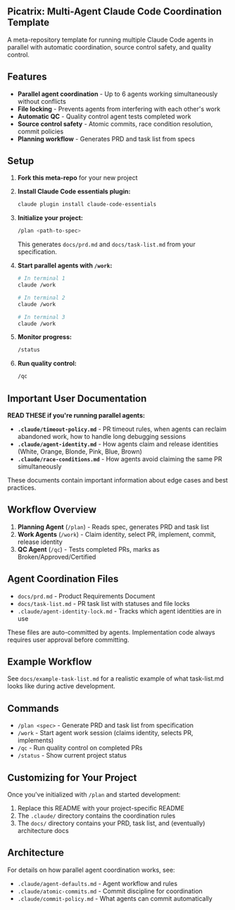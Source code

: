 ## Picatrix: Multi-Agent Claude Code Coordination Template

A meta-repository template for running multiple Claude Code agents in parallel with automatic coordination, source control safety, and quality control.

## Features

- **Parallel agent coordination** - Up to 6 agents working simultaneously without conflicts
- **File locking** - Prevents agents from interfering with each other's work
- **Automatic QC** - Quality control agent tests completed work
- **Source control safety** - Atomic commits, race condition resolution, commit policies
- **Planning workflow** - Generates PRD and task list from specs

## Setup

1. **Fork this meta-repo** for your new project
2. **Install Claude Code essentials plugin:**
   ```bash
   claude plugin install claude-code-essentials
   ```
3. **Initialize your project:**
   ```bash
   /plan <path-to-spec>
   ```
   This generates `docs/prd.md` and `docs/task-list.md` from your specification.

4. **Start parallel agents with `/work`:**
   ```bash
   # In terminal 1
   claude /work

   # In terminal 2
   claude /work

   # In terminal 3
   claude /work
   ```

5. **Monitor progress:**
   ```bash
   /status
   ```

6. **Run quality control:**
   ```bash
   /qc
   ```

## Important User Documentation

**READ THESE if you're running parallel agents:**

- **`.claude/timeout-policy.md`** - PR timeout rules, when agents can reclaim abandoned work, how to handle long debugging sessions
- **`.claude/agent-identity.md`** - How agents claim and release identities (White, Orange, Blonde, Pink, Blue, Brown)
- **`.claude/race-conditions.md`** - How agents avoid claiming the same PR simultaneously

These documents contain important information about edge cases and best practices.

## Workflow Overview

1. **Planning Agent** (`/plan`) - Reads spec, generates PRD and task list
2. **Work Agents** (`/work`) - Claim identity, select PR, implement, commit, release identity
3. **QC Agent** (`/qc`) - Tests completed PRs, marks as Broken/Approved/Certified

## Agent Coordination Files

- `docs/prd.md` - Product Requirements Document
- `docs/task-list.md` - PR task list with statuses and file locks
- `.claude/agent-identity-lock.md` - Tracks which agent identities are in use

These files are auto-committed by agents. Implementation code always requires user approval before committing.

## Example Workflow

See `docs/example-task-list.md` for a realistic example of what task-list.md looks like during active development.

## Commands

- `/plan <spec>` - Generate PRD and task list from specification
- `/work` - Start agent work session (claims identity, selects PR, implements)
- `/qc` - Run quality control on completed PRs
- `/status` - Show current project status

## Customizing for Your Project

Once you've initialized with `/plan` and started development:

1. Replace this README with your project-specific README
2. The `.claude/` directory contains the coordination rules
3. The `docs/` directory contains your PRD, task list, and (eventually) architecture docs

## Architecture

For details on how parallel agent coordination works, see:

- `.claude/agent-defaults.md` - Agent workflow and rules
- `.claude/atomic-commits.md` - Commit discipline for coordination
- `.claude/commit-policy.md` - What agents can commit automatically